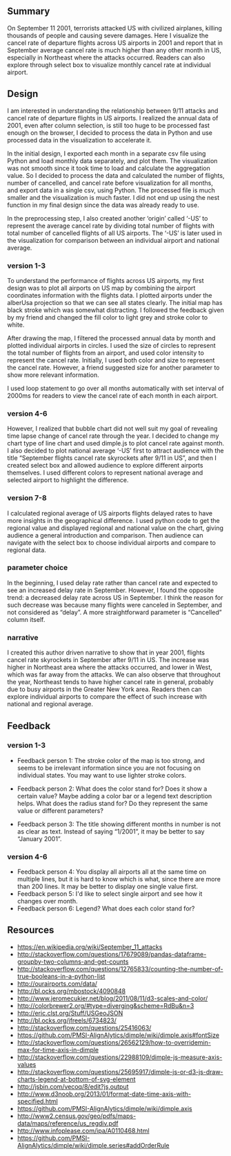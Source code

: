 ## Summary
On September 11 2001, terrorists attacked US with civilized airplanes, killing thousands of people and causing severe damages. Here I visualize the cancel rate of departure flights across US airports in 2001 and report that in September average cancel rate is much higher than any other month in US, especially in Northeast where the attacks occurred. Readers can also explore through select box to visualize monthly cancel rate at individual airport. 

## Design
I am interested in understanding the relationship between 9/11 attacks and cancel rate of departure flights in US airports. 
I realized the annual data of 2001, even after column selection, is still too huge to be processed fast enough on the browser, I decided to process the data in Python and use processed data in the visualization to accelerate it. 

In the initial design, I exported each month in a separate csv file using Python and load monthly data separately, and plot them. The visualization was not smooth since it took time to load and calculate the aggregation value. So I decided to process the data and calculated the number of flights, number of cancelled, and cancel rate before visualization for all months, and export data in a single csv, using Python. The processed file is much smaller and the visualization is much faster. I did not end up using the nest function in my final design since the data was already ready to use. 

In the preprocessing step, I also created another ‘origin’ called ‘-US’ to represent the average cancel rate by dividing total number of flights with total number of cancelled flights of all US airports. The ‘-US’ is later used in the visualization for comparison between an individual airport and national average. 

### version 1-3
To understand the performance of flights across US airports, my first design was to plot all airports on US map by combining the airport coordinates information with the flights data. I plotted airports under the alberUsa projection so that we can see all states clearly. The initial map has black stroke which was somewhat distracting. I followed the feedback given by my friend and changed the fill color to light grey and stroke color to white. 

After drawing the map, I filtered the processed annual data by month and plotted individual airports in circles.  I used the size of circles to represent the total number of flights from an airport, and used color intensity to represent the cancel rate. Initially, I used both color and size to represent the cancel rate. However, a friend suggested size for another parameter to show more relevant information. 

I used loop statement to go over all months automatically with set interval of 2000ms for readers to view the cancel rate of each month in each airport. 

### version 4-6
However, I realized that bubble chart did not well suit my goal of revealing time lapse change of cancel rate through the year. I decided to change my chart type of line chart and used dimple.js to plot cancel rate against month. I also decided to plot national average ‘-US’ first to attract audience with the title “September flights cancel rate skyrockets after 9/11 in US”, and then I created select box and allowed audience to explore different airports themselves. I used different colors to represent national average and selected airport to highlight the difference. 

### version 7-8
I calculated regional average of US airports flights delayed rates to have more insights in the geographical difference. I used python code to get the regional value and displayed regional and national value on the chart, giving audience a general introduction and comparison. Then audience can navigate with the select box to choose individual airports and compare to regional data. 

### parameter choice
In the beginning, I used delay rate rather than cancel rate and expected to see an increased delay rate in September. However, I found the opposite trend: a decreased delay rate across US in September. I think the reason for such decrease was because many flights were canceled in September, and not considered as “delay”. A more straightforward parameter is “Cancelled” column itself. 

### narrative
I created this author driven narrative to show that in year 2001, flights cancel rate skyrockets in September after 9/11 in US. The increase was higher in Northeast area where the attacks occurred, and lower in West, which was far away from the attacks. We can also observe that throughout the year, Northeast tends to have higher cancel rate in general, probably due to busy airports in the Greater New York area. Readers then can explore individual airports to compare the effect of such increase with national and regional average. 

## Feedback
### version 1-3
- Feedback person 1:
The stroke color of the map is too strong, and seems to be irrelevant information since you are not focusing on individual states. You may want to use lighter stroke colors. 

- Feedback person 2:
What does the color stand for? Does it show a certain value? Maybe adding a color bar or a legend text description helps. What does the radius stand for? Do they represent the same value or different parameters? 

- Feedback person 3:
The title showing different months in number is not as clear as text. Instead of saying “1/2001”, it may be better to say “January 2001”. 

### version 4-6
- Feedback person 4:
You display all airports all at the same time on multiple lines, but it is hard to know which is what, since there are more than 200 lines. It may be better to display one single value first.
- Feedback person 5:
I'd like to select single airport and see how it changes over month.
- Feedback person 6:
Legend? What does each color stand for? 

## Resources
- https://en.wikipedia.org/wiki/September_11_attacks
- http://stackoverflow.com/questions/17679089/pandas-dataframe-groupby-two-columns-and-get-counts
- http://stackoverflow.com/questions/12765833/counting-the-number-of-true-booleans-in-a-python-list
- http://ourairports.com/data/
- http://bl.ocks.org/mbostock/4090848
- http://www.jeromecukier.net/blog/2011/08/11/d3-scales-and-color/
- http://colorbrewer2.org/#type=diverging&scheme=RdBu&n=3
- http://eric.clst.org/Stuff/USGeoJSON
- http://bl.ocks.org/jfreels/6734823/
- http://stackoverflow.com/questions/25416063/
- https://github.com/PMSI-AlignAlytics/dimple/wiki/dimple.axis#fontSize
- http://stackoverflow.com/questions/26562129/how-to-overridemin-max-for-time-axis-in-dimple
- http://stackoverflow.com/questions/22988109/dimple-js-measure-axis-values
- http://stackoverflow.com/questions/25695917/dimple-js-or-d3-js-draw-charts-legend-at-bottom-of-svg-element
- http://jsbin.com/vecoq/8/edit?js,output
- http://www.d3noob.org/2013/01/format-date-time-axis-with-specified.html
- https://github.com/PMSI-AlignAlytics/dimple/wiki/dimple.axis
- http://www2.census.gov/geo/pdfs/maps-data/maps/reference/us_regdiv.pdf
- http://www.infoplease.com/ipa/A0110468.html
- https://github.com/PMSI-AlignAlytics/dimple/wiki/dimple.series#addOrderRule



